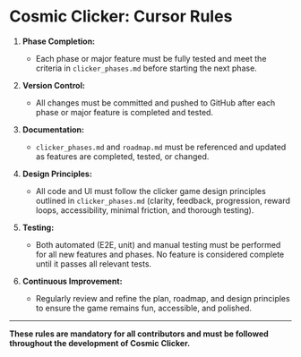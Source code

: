# Cosmic Clicker: Cursor Rules

1. **Phase Completion:**
   - Each phase or major feature must be fully tested and meet the criteria in `clicker_phases.md` before starting the next phase.

2. **Version Control:**
   - All changes must be committed and pushed to GitHub after each phase or major feature is completed and tested.

3. **Documentation:**
   - `clicker_phases.md` and `roadmap.md` must be referenced and updated as features are completed, tested, or changed.

4. **Design Principles:**
   - All code and UI must follow the clicker game design principles outlined in `clicker_phases.md` (clarity, feedback, progression, reward loops, accessibility, minimal friction, and thorough testing).

5. **Testing:**
   - Both automated (E2E, unit) and manual testing must be performed for all new features and phases. No feature is considered complete until it passes all relevant tests.

6. **Continuous Improvement:**
   - Regularly review and refine the plan, roadmap, and design principles to ensure the game remains fun, accessible, and polished.

---

**These rules are mandatory for all contributors and must be followed throughout the development of Cosmic Clicker.** 